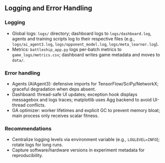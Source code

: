 ## Logging and Error Handling

### Logging
- Global logs: `logs/` directory; dashboard logs to `logs/dashboard.log`, agents and training scripts log to their respective files (e.g., `logs/ai_agent3.log`, `logs/opponent_model.log`, `logs/meta_learner.log`).
- Metrics: `battleship_app.py` logs per-batch metrics to `game_logs/metrics.csv`; dashboard writes game metadata and moves to `data/`.

### Error handling
- Agents (AIAgent3): defensive imports for TensorFlow/SciPy/NetworkX; graceful degradation when deps absent.
- Dashboard: thread-safe UI updates; exception hook displays messagebox and logs traces; matplotlib uses Agg backend to avoid UI-thread conflicts.
- GA optimizer: worker lifetimes and explicit GC to prevent memory bloat; main process only receives scalar fitness.

### Recommendations
- Centralize logging levels via environment variable (e.g., `LOGLEVEL=INFO`); rotate logs for long runs.
- Capture software/hardware versions in experiment metadata for reproducibility.
